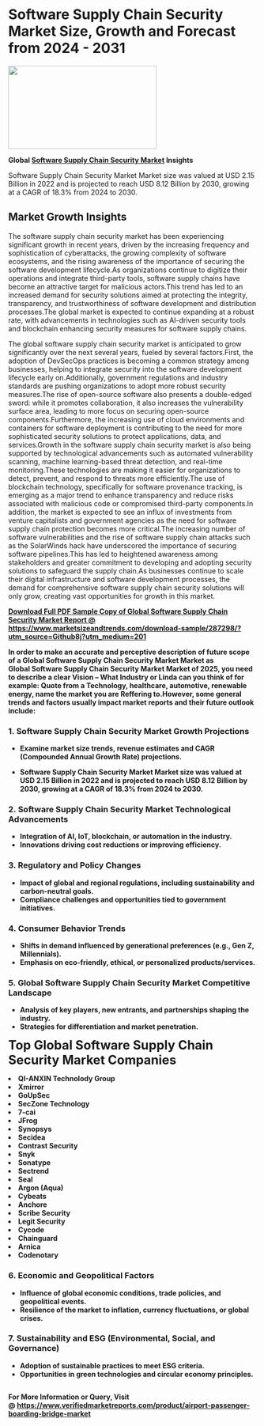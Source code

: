 <H1>Software Supply Chain Security Market Size, Growth and Forecast from 2024 - 2031</H1><img class="aligncenter size-medium wp-image-584254" src="https://thirdeyenews.in/wp-content/uploads/2024/09/Global-Market-Research-300x168.jpeg" alt="" width="300" height="168" /><p><strong>Global&nbsp;<a href="https://www.marketsizeandtrends.com/download-sample/287298/?utm_source=Github8j?utm_medium=201">Software Supply Chain Security Market</a> Insights</strong></p><p>Software Supply Chain Security Market Market size was valued at USD 2.15 Billion in 2022 and is projected to reach USD 8.12 Billion by 2030, growing at a CAGR of 18.3% from 2024 to 2030.</p><p><h2>Market Growth Insights</h2> <p>The software supply chain security market has been experiencing significant growth in recent years, driven by the increasing frequency and sophistication of cyberattacks, the growing complexity of software ecosystems, and the rising awareness of the importance of securing the software development lifecycle.As organizations continue to digitize their operations and integrate third-party tools, software supply chains have become an attractive target for malicious actors.This trend has led to an increased demand for security solutions aimed at protecting the integrity, transparency, and trustworthiness of software development and distribution processes.The global market is expected to continue expanding at a robust rate, with advancements in technologies such as AI-driven security tools and blockchain enhancing security measures for software supply chains.</p> <p><strong><a href="#"></a></strong></p> <p>The global software supply chain security market is anticipated to grow significantly over the next several years, fueled by several factors.First, the adoption of DevSecOps practices is becoming a common strategy among businesses, helping to integrate security into the software development lifecycle early on.Additionally, government regulations and industry standards are pushing organizations to adopt more robust security measures.The rise of open-source software also presents a double-edged sword: while it promotes collaboration, it also increases the vulnerability surface area, leading to more focus on securing open-source components.Furthermore, the increasing use of cloud environments and containers for software deployment is contributing to the need for more sophisticated security solutions to protect applications, data, and services.Growth in the software supply chain security market is also being supported by technological advancements such as automated vulnerability scanning, machine learning-based threat detection, and real-time monitoring.These technologies are making it easier for organizations to detect, prevent, and respond to threats more efficiently.The use of blockchain technology, specifically for software provenance tracking, is emerging as a major trend to enhance transparency and reduce risks associated with malicious code or compromised third-party components.In addition, the market is expected to see an influx of investments from venture capitalists and government agencies as the need for software supply chain protection becomes more critical.The increasing number of software vulnerabilities and the rise of software supply chain attacks such as the SolarWinds hack have underscored the importance of securing software pipelines.This has led to heightened awareness among stakeholders and greater commitment to developing and adopting security solutions to safeguard the supply chain.As businesses continue to scale their digital infrastructure and software development processes, the demand for comprehensive software supply chain security solutions will only grow, creating vast opportunities for growth in this market.</p> <p><strong><a href="#"></p><p><span class=""><strong>Download Full PDF Sample Copy of Global Software Supply Chain Security Market Report</strong> @ <a href="https://www.marketsizeandtrends.com/download-sample/287298/?utm_source=Github8j?utm_medium=201" target="_blank">https://www.marketsizeandtrends.com/download-sample/287298/?utm_source=Github8j?utm_medium=201</a></span></p><p>In order to make an accurate and perceptive description of future scope of a Global&nbsp;Software Supply Chain Security Market Market as Global&nbsp;Software Supply Chain Security Market Market of 2025, you need to describe a clear Vision &ndash; What Industry or Linda can you think of for example: Quote from a Technology, healthcare, automotive, renewable energy, name the market you are Reffering to.However, some general trends and factors usually impact market reports and their future outlook include:</p><h3>1.&nbsp;<strong>Software Supply Chain Security Market Growth Projections</strong></h3><ul><li>Examine market size trends, revenue estimates and CAGR (Compounded Annual Growth Rate) projections.</li><li><p>Software Supply Chain Security Market Market size was valued at USD 2.15 Billion in 2022 and is projected to reach USD 8.12 Billion by 2030, growing at a CAGR of 18.3% from 2024 to 2030.</p></li></ul><h3>2.&nbsp;<strong>Software Supply Chain Security Market Technological Advancements</strong></h3><ul><li>Integration of AI, IoT, blockchain, or automation in the industry.</li><li>Innovations driving cost reductions or improving efficiency.</li></ul><h3>3.&nbsp;<strong>Regulatory and Policy Changes</strong></h3><ul><li>Impact of global and regional regulations, including sustainability and carbon-neutral goals.</li><li>Compliance challenges and opportunities tied to government initiatives.</li></ul><h3>4.&nbsp;<strong>Consumer Behavior Trends</strong></h3><ul><li>Shifts in demand influenced by generational preferences (e.g., Gen Z, Millennials).</li><li>Emphasis on eco-friendly, ethical, or personalized products/services.</li></ul><h3>5.&nbsp;<strong>Global Software Supply Chain Security Market Competitive Landscape</strong></h3><ul><li>Analysis of key players, new entrants, and partnerships shaping the industry.</li><li>Strategies for differentiation and market penetration.</li></ul><p data-pm-slice="1 1 []"><span style="color: inherit; font-family: inherit; font-size: 25px;">Top Global Software Supply Chain Security Market Companies</span></p><div class="" data-test-id=""><p><li>QI-ANXIN Technolody Group</li><li> Xmirror</li><li> GoUpSec</li><li> SecZone Technology</li><li> 7-cai</li><li> JFrog</li><li> Synopsys</li><li> Secidea</li><li> Contrast Security</li><li> Snyk</li><li> Sonatype</li><li> Sectrend</li><li> Seal</li><li> Argon (Aqua)</li><li> Cybeats</li><li> Anchore</li><li> Scribe Security</li><li> Legit Security</li><li> Cycode</li><li> Chainguard</li><li> Arnica</li><li> Codenotary</li></p></div><h3>6.&nbsp;<strong>Economic and Geopolitical Factors</strong></h3><ul><li>Influence of global economic conditions, trade policies, and geopolitical events.</li><li>Resilience of the market to inflation, currency fluctuations, or global crises.</li></ul><h3>7.&nbsp;<strong>Sustainability and ESG (Environmental, Social, and Governance)</strong></h3><ul><li>Adoption of sustainable practices to meet ESG criteria.</li><li>Opportunities in green technologies and circular economy principles.</li></ul><h2><strong style="font-size: 14px;">For More Information or Query, Visit @&nbsp;</strong><a style="background-color: #ffffff; font-size: 14px;" href="https://www.marketsizeandtrends.com/report/software-supply-chain-security-market/" target="_blank">https://www.verifiedmarketreports.com/product/airport-passenger-boarding-bridge-market</a></h2>